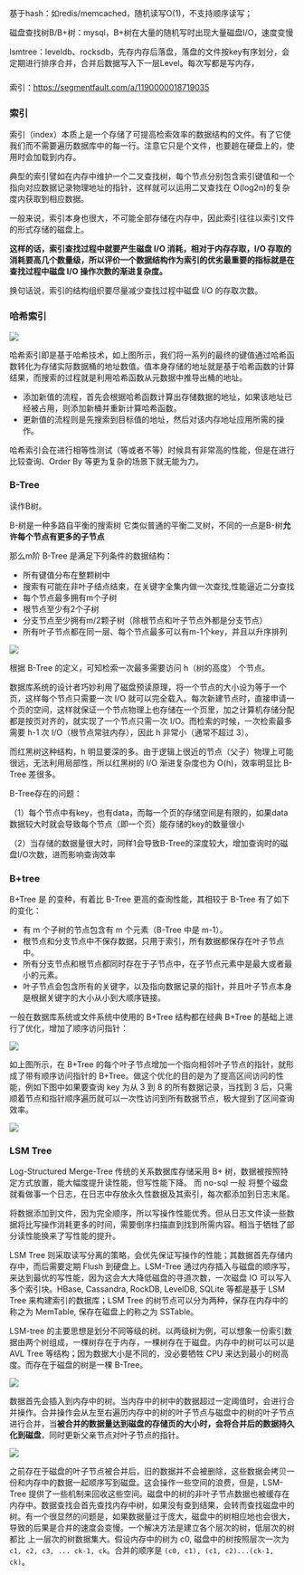 基于hash：如redis/memcached，随机读写O(1)，不支持顺序读写；

磁盘查找树B/B+树：mysql，B+树在大量的随机写时出现大量磁盘I/O，速度变慢

lsmtree：leveldb、rocksdb，先存内存后落盘，落盘的文件按key有序划分，会定期进行排序合并，合并后数据写入下一层Level。每次写都是写内存，


### 

索引：https://segmentfault.com/a/1190000018719035



### 索引

索引（index）本质上是一个存储了可提高检索效率的数据结构的文件。有了它使我们而不需要遍历数据库中的每一行。注意它只是个文件，也要趟在硬盘上的，使用时会加载到内存。

典型的索引譬如在内存中维护一个二叉查找树，每个节点分别包含索引键值和一个指向对应数据记录物理地址的指针，这样就可以运用二叉查找在 O(log2n)的复杂度内获取到相应数据。

一般来说，索引本身也很大，不可能全部存储在内存中，因此索引往往以索引文件的形式存储的磁盘上。

**这样的话，索引查找过程中就要产生磁盘 I/O 消耗，相对于内存存取，I/O 存取的消耗要高几个数量级，所以评价一个数据结构作为索引的优劣最重要的指标就是在查找过程中磁盘 I/O 操作次数的渐进复杂度。**

换句话说，索引的结构组织要尽量减少查找过程中磁盘 I/O 的存取次数。



### 哈希索引

![](G:\picture\blog\databases\hash_index.jpg)

哈希索引即是基于哈希技术，如上图所示，我们将一系列的最终的键值通过哈希函数转化为存储实际数据桶的地址数值。值本身存储的地址就是基于哈希函数的计算结果，而搜索的过程就是利用哈希函数从元数据中推导出桶的地址。

- 添加新值的流程，首先会根据哈希函数计算出存储数据的地址，如果该地址已经被占用，则添加新桶并重新计算哈希函数。
- 更新值的流程则是先搜索到目标值的地址，然后对该内存地址应用所需的操作。

哈希索引会在进行相等性测试（等或者不等）时候具有非常高的性能，但是在进行比较查询、Order By 等更为复杂的场景下就无能为力。



### B-Tree

读作B树。

B-树是一种多路自平衡的搜索树 它类似普通的平衡二叉树，不同的一点是B-树**允许每个节点有更多的子节点**

那么m阶 B-Tree 是满足下列条件的数据结构：
* 所有键值分布在整颗树中
* 搜索有可能在非叶子结点结束，在关键字全集内做一次查找,性能逼近二分查找
* 每个节点最多拥有m个子树
* 根节点至少有2个子树
* 分支节点至少拥有m/2颗子树（除根节点和叶子节点外都是分支节点）
* 所有叶子节点都在同一层、每个节点最多可以有m-1个key，并且以升序排列

![](G:\picture\blog\databases\index_btree.jpg)

根据 B-Tree 的定义，可知检索一次最多需要访问 h（树的高度） 个节点。

数据库系统的设计者巧妙利用了磁盘预读原理，将一个节点的大小设为等于一个页，这样每个节点只需要一次 I/O 就可以完全载入。每次新建节点时，直接申请一个页的空间，这样就保证一个节点物理上也存储在一个页里，加之计算机存储分配都是按页对齐的，就实现了一个节点只需一次 I/O。而检索的时候，一次检索最多需要 h-1 次 I/O（根节点常驻内存），因此 h 非常小（通常不超过 3）。

而红黑树这种结构，h 明显要深的多。由于逻辑上很近的节点（父子）物理上可能很远，无法利用局部性，所以红黑树的 I/O 渐进复杂度也为 O(h)，效率明显比 B-Tree 差很多。



B-Tree存在的问题：

（1）每个节点中有key，也有data，而每一个页的存储空间是有限的，如果data数据较大时就会导致每个节点（即一个页）能存储的key的数量很小

（2）当存储的数据量很大时，同样1会导致B-Tree的深度较大，增加查询时的磁盘I/O次数，进而影响查询效率




### B+tree

B+Tree 是 的变种，有着比 B-Tree 更高的查询性能，其相较于 B-Tree 有了如下的变化：

- 有 m 个子树的节点包含有 m 个元素（B-Tree 中是 m-1）。
- 根节点和分支节点中不保存数据，只用于索引，所有数据都保存在叶子节点中。
- 所有分支节点和根节点都同时存在于子节点中，在子节点元素中是最大或者最小的元素。
- 叶子节点会包含所有的关键字，以及指向数据记录的指针，并且叶子节点本身是根据关键字的大小从小到大顺序链接。

一般在数据库系统或文件系统中使用的 B+Tree 结构都在经典 B+Tree 的基础上进行了优化，增加了顺序访问指针：

![](G:\picture\blog\databases\b+tree.jpg)

如上图所示，在 B+Tree 的每个叶子节点增加一个指向相邻叶子节点的指针，就形成了带有顺序访问指针的 B+Tree。做这个优化的目的是为了提高区间访问的性能，例如下图中如果要查询 key 为从 3 到 8 的所有数据记录，当找到 3 后，只需顺着节点和指针顺序遍历就可以一次性访问到所有数据节点，极大提到了区间查询效率。

![](G:\picture\blog\databases\b+tree.jpg)



### LSM Tree

Log-Structured Merge-Tree
传统的关系数据库存储采用 B+ 树，数据被按照特定方式放置，能大幅度提升读性能，但写性能下降。
而 no-sql 一般 将整个磁盘就看做事一个日志，在日志中存放永久性数据及其索引，每次都添加到日志末尾。

将数据添加到文件，因为完全顺序，所以写操作性能优秀。但从日志文件读一些数据将比写操作消耗更多的时间，需要倒序扫描直到找到所需内容。相当于牺牲了部分读性能换来了写性能的提升。

LSM Tree 则采取读写分离的策略，会优先保证写操作的性能；其数据首先存储内存中，而后需要定期 Flush 到硬盘上。LSM-Tree 通过内存插入与磁盘的顺序写，来达到最优的写性能，因为这会大大降低磁盘的寻道次数，一次磁盘 IO 可以写入多个索引块。HBase, Cassandra, RockDB, LevelDB, SQLite 等都是基于 LSM Tree 来构建索引的数据库；LSM Tree 的树节点可以分为两种，保存在内存中的称之为 MemTable, 保存在磁盘上的称之为 SSTable。

LSM-tree 的主要思想是划分不同等级的树。以两级树为例，可以想象一份索引数据由两个树组成，一棵树存在于内存，一棵树存在于磁盘。内存中的树可以可以是 AVL Tree 等结构；因为数据大小是不同的，没必要牺牲 CPU 来达到最小的树高度。而存在于磁盘的树是一棵 B-Tree。

![](G:\picture\blog\databases\LSM_tree1.jpg)

数据首先会插入到内存中的树。当内存中的树中的数据超过一定阈值时，会进行合并操作。合并操作会从左至右遍历内存中的树的叶子节点与磁盘中的树的叶子节点进行合并，当**被合并的数据量达到磁盘的存储页的大小时，会将合并后的数据持久化到磁盘**，同时更新父亲节点对叶子节点的指针。

![](G:\picture\blog\databases\b+tree2.jpg)

之前存在于磁盘的叶子节点被合并后，旧的数据并不会被删除，这些数据会拷贝一份和内存中的数据一起顺序写到磁盘。这会操作一些空间的浪费，但是，LSM-Tree 提供了一些机制来回收这些空间。磁盘中的树的非叶子节点数据也被缓存在内存中。数据查找会首先查找内存中树，如果没有查到结果，会转而查找磁盘中的树。有一个很显然的问题是，如果数据量过于庞大，磁盘中的树相应地也会很大，导致的后果是合并的速度会变慢。一个解决方法是建立各个层次的树，低层次的树都比 上一层次的树数据集大。假设内存中的树为 c0, 磁盘中的树按照层次一次为 `c1, c2, c3, ... ck-1, ck`。合并的顺序是 `(c0, c1), (c1, c2)...(ck-1, ck)`。